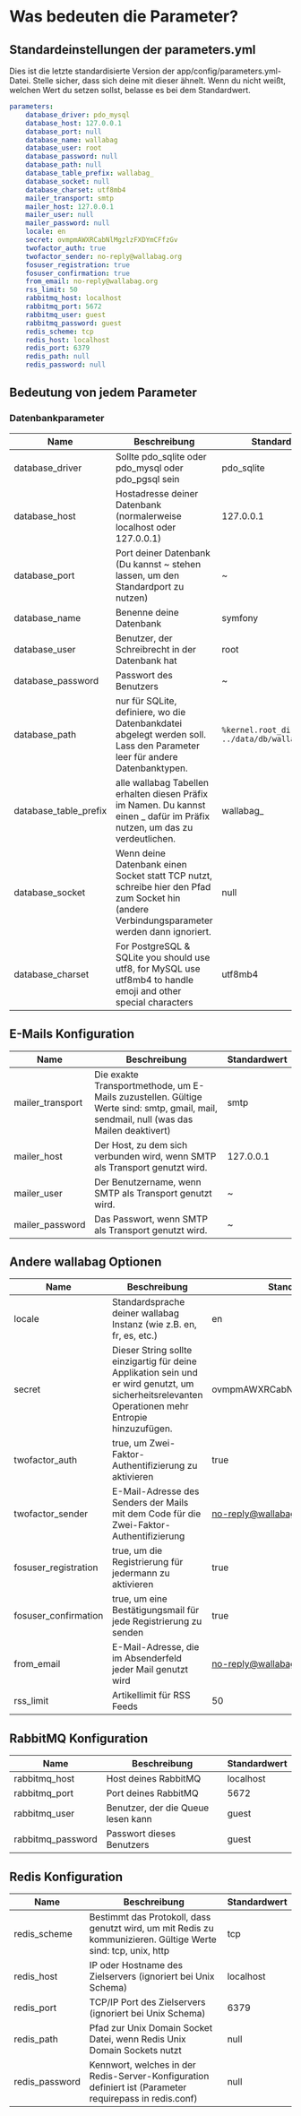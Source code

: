 # Was bedeuten die Parameter?

## Standardeinstellungen der parameters.yml

Dies ist die letzte standardisierte Version der
app/config/parameters.yml-Datei. Stelle sicher, dass sich deine mit
dieser ähnelt. Wenn du nicht weißt, welchen Wert du setzen sollst,
belasse es bei dem Standardwert.

```yaml
parameters:
    database_driver: pdo_mysql
    database_host: 127.0.0.1
    database_port: null
    database_name: wallabag
    database_user: root
    database_password: null
    database_path: null
    database_table_prefix: wallabag_
    database_socket: null
    database_charset: utf8mb4
    mailer_transport: smtp
    mailer_host: 127.0.0.1
    mailer_user: null
    mailer_password: null
    locale: en
    secret: ovmpmAWXRCabNlMgzlzFXDYmCFfzGv
    twofactor_auth: true
    twofactor_sender: no-reply@wallabag.org
    fosuser_registration: true
    fosuser_confirmation: true
    from_email: no-reply@wallabag.org
    rss_limit: 50
    rabbitmq_host: localhost
    rabbitmq_port: 5672
    rabbitmq_user: guest
    rabbitmq_password: guest
    redis_scheme: tcp
    redis_host: localhost
    redis_port: 6379
    redis_path: null
    redis_password: null
```

## Bedeutung von jedem Parameter

### Datenbankparameter

| Name  | Beschreibung | Standardwert |
| ------|---------|------------ |
| database_driver | Sollte pdo_sqlite oder pdo_mysql oder pdo_pgsql sein  | pdo_sqlite |
| database_host  | Hostadresse deiner Datenbank (normalerweise localhost oder 127.0.0.1) | 127.0.0.1 |
| database_port  | Port deiner Datenbank (Du kannst ~ stehen lassen, um den Standardport zu nutzen) | ~ |
| database_name | Benenne deine Datenbank | symfony |
| database_user | Benutzer, der Schreibrecht in der Datenbank hat | root |
| database_password | Passwort des Benutzers | ~ |
| database_path | nur für SQLite, definiere, wo die Datenbankdatei abgelegt werden soll. Lass den Parameter leer für andere Datenbanktypen. | `%kernel.root_dir%/ ../data/db/wallabag.sqlite` |
| database_table_prefix | alle wallabag Tabellen erhalten diesen Präfix im Namen. Du kannst einen _ dafür im Präfix nutzen, um das zu verdeutlichen. | wallabag_ |
| database_socket | Wenn deine Datenbank einen Socket statt TCP nutzt, schreibe hier den Pfad zum Socket hin (andere Verbindungsparameter werden dann ignoriert. | null |
| database_charset | For PostgreSQL & SQLite you should use utf8, for MySQL use utf8mb4 to handle emoji and other special characters | utf8mb4 |

## E-Mails Konfiguration

| Name  | Beschreibung | Standardwert |
| -----|-------------|-------- |
| mailer_transport | Die exakte Transportmethode, um E-Mails zuzustellen. Gültige Werte sind: smtp, gmail, mail, sendmail, null (was das Mailen deaktivert) | smtp |
| mailer_host | Der Host, zu dem sich verbunden wird, wenn SMTP als Transport genutzt wird. | 127.0.0.1 |
| mailer_user | Der Benutzername, wenn SMTP als Transport genutzt wird. | ~ |
| mailer_password | Das Passwort, wenn SMTP als Transport genutzt wird. | ~ |

## Andere wallabag Optionen

| Name  | Beschreibung | Standardwert |
| -----|-------------|-------- |
| locale | Standardsprache deiner wallabag Instanz (wie z.B. en, fr, es, etc.) | en |
| secret | Dieser String sollte einzigartig für deine Applikation sein und er wird genutzt, um sicherheitsrelevanten Operationen mehr Entropie hinzuzufügen. | ovmpmAWXRCabNlMgzlzFXDYmCFfzGv |
| twofactor_auth | true, um Zwei-Faktor-Authentifizierung zu aktivieren | true |
| twofactor_sender | E-Mail-Adresse des Senders der Mails mit dem Code für die Zwei-Faktor-Authentifizierung | no-reply@wallabag.org |
| fosuser_registration | true, um die Registrierung für jedermann zu aktivieren | true |
| fosuser_confirmation | true, um eine Bestätigungsmail für jede Registrierung zu senden | true |
| from_email | E-Mail-Adresse, die im Absenderfeld jeder Mail genutzt wird | no-reply@wallabag.org |
| rss_limit | Artikellimit für RSS Feeds | 50 |

## RabbitMQ Konfiguration

| Name  | Beschreibung | Standardwert |
| -----|-------------|-------- |
| rabbitmq_host | Host deines RabbitMQ | localhost |
| rabbitmq_port | Port deines RabbitMQ | 5672 |
| rabbitmq_user | Benutzer, der die Queue lesen kann | guest |
| rabbitmq_password | Passwort dieses Benutzers | guest |

## Redis Konfiguration

| Name  | Beschreibung | Standardwert |
| -----|-------------|-------- |
| redis_scheme | Bestimmt das Protokoll, dass genutzt wird, um mit Redis zu kommunizieren. Gültige Werte sind: tcp, unix, http | tcp |
| redis_host | IP oder Hostname des Zielservers (ignoriert bei Unix Schema) | localhost |
| redis_port | TCP/IP Port des Zielservers (ignoriert bei Unix Schema) | 6379 |
| redis_path | Pfad zur Unix Domain Socket Datei, wenn Redis Unix Domain Sockets nutzt | null
| redis_password | Kennwort, welches in der Redis-Server-Konfiguration definiert ist (Parameter requirepass in redis.conf) | null
